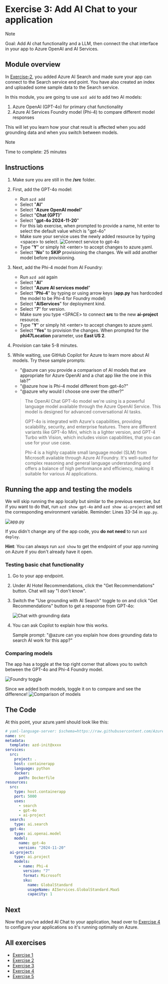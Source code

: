# Exercise 3: Add AI Chat to your application

> [!Note]
> Goal: Add AI chat functionality and a LLM, then connect the chat interface in your app to Azure OpenAI and AI Services.

## Module overview

In [Exercise-2](/Lab-Instructions/2.exercise-ai-search.md), you added Azure AI Search and made sure your app can connect to the Search service end point. You have also created an index and uploaded some sample data to the Search service.

In this module, you are going to use `azd add` to add two AI models:
1. Azure OpenAI (GPT-4o) for primary chat functionality
2. Azure AI Services Foundry model (Phi-4) to compare different model responses

This will let you learn how your chat result is affected when you add grounding data and when you switch between models.

> [!Note]
> Time to complete: 25 minutes

## Instructions

1. Make sure you are still in the **/src** folder.
1. First, add the GPT-4o model:
    * Run `azd add`
    * Select "**AI**"
    * Select "**Azure OpenAI model**"
    * Select "**Chat (GPT)**"
    * Select "**gpt-4o 2024-11-20**"
    * For this lab exercise, when prompted to provide a name, hit enter to select the default value which is "gpt-4o" 
    * Make sure your service uses the newly added resource by typing \<space> to select.
    ![Connect service to gpt-4o](/Lab-Instructions/Images/3.ConnectServicetoAOAI.png)
    * Type "**Y**" or simply hit \<enter> to accept changes to azure.yaml.
    * Select "**No**" to **SKIP** provisioning the changes. We will add another model before provisioning.

1. Next, add the Phi-4 model from AI Foundry:
    * Run `azd add` again
    * Select "**AI**"
    * Select "**Azure AI services model**"
    * Select "**Phi-4**" by typing or using arrow keys (**app.py** has hardcoded the model to be Phi-4 for Foundry model)
    * Select "**AIServices**" for deployment kind.
    * Select "**7**" for version.
    * Make sure you type \<SPACE> to connect **src** to the new **ai-project** resource.
    * Type "**Y**" or simply hit \<enter> to accept changes to azure.yaml.
    * Select "**Yes**" to provision the changes. When prompted for the **phi47Location** parameter, use **East US 2**.

1. Provision can take 5-8 minutes.

1. While waiting, use GitHub Copilot for Azure to learn more about AI models. Try these sample prompts:
    
    * "@azure can you provide a comparison of AI models that are appropriate for Azure OpenAI and a chat app like the one in this lab?"
    * "@azure how is Phi-4 model different from gpt-4o?"
    * "@azure why would I choose one over the other?"
    
    > The OpenAI Chat GPT-4o model we're using is a powerful language model available through the Azure OpenAI Service. This model is designed for advanced conversational AI tasks.
    >
    > GPT-4o is integrated with Azure's capabilities, providing scalability, security, and enterprise features. There are different variants like GPT-4o Mini, which is a lighter version, and GPT-4 Turbo with Vision, which includes vision capabilities, that you can use for your use case.
    >
    > Phi-4 is a highly capable small language model (SLM) from Microsoft available through Azure AI Foundry. It's well-suited for complex reasoning and general language understanding and offers a balance of high performance and efficiency, making it suitable for various AI applications.

## Running the app and testing the models

We will skip running the app locally but similar to the previous exercise, but if you want to do that, run `azd show gpt-4o` and `azd show ai-project` and set the corresponding environment variable. Reminder: Lines 33-34 in `app.py`.

![app.py](/Lab-Instructions/Images/3.appcode.png)

If you didn't change any of the app code, you **do not need** to run `azd deploy`. 

**Hint**: You can always run `azd show` to get the endpoint of your app running on Azure if you don't already have it open.

### Testing basic chat functionality

1. Go to your app endpoint.
2. Under AI Hotel Recommendations, click the "Get Recommendations" button. Chat will say "I don't know".
3. Switch the "Use grounding with AI Search" toggle to on and click "Get Recommendations" button to get a response from GPT-4o:

    ![Chat with grounding data](/Lab-Instructions/Images/3.chat-grounding.png)

4. You can ask Copilot to explain how this works.

   Sample prompt: "@azure can you explain how does grounding data to search AI work for this app?"

### Comparing models

The app has a toggle at the top right corner that allows you to switch between the GPT-4o and Phi-4 Foundry model.

![Foundry toggle](/Lab-Instructions/Images/3.foundrytoggle.png)

Since we added both models, toggle it on to compare and see the difference!
![Comparison of models](/Lab-Instructions/Images/3.Comparision.png)

## The Code

At this point, your azure.yaml should look like this:

```yaml
# yaml-language-server: $schema=https://raw.githubusercontent.com/Azure/azure-dev/main/schemas/alpha/azure.yaml.json
name: src
metadata:
  template: azd-init@xxxx
services:
  src:
    project: .
    host: containerapp
    language: python
    docker:
      path: Dockerfile
resources:
  src:
    type: host.containerapp
    port: 5000
    uses:
      - search
      - gpt-4o
      - ai-project
  search:
    type: ai.search
  gpt-4o:
    type: ai.openai.model
    model:
      name: gpt-4o
      version: "2024-11-20"
  ai-project:
    type: ai.project
    models:
      - name: Phi-4
        version: "7"
        format: Microsoft
        sku:
          name: GlobalStandard
          usageName: AIServices.GlobalStandard.MaaS
          capacity: 1
```

## Next
Now that you've added AI Chat to your application, head over to [Exercise 4](/Lab-Instructions/4.exercise-monitoring-and-storage-management.md) to configure your applications so it's running optimally on Azure.

## All exercises

- [Exercise 1](/Lab-Instructions/1.exercise-deploy-app.md)
- [Exercise 2](/Lab-Instructions/2.exercise-ai-search.md)
- [Exercise 3](/Lab-Instructions/3.exercise-ai-chat.md)
- [Exercise 4](/Lab-Instructions/4.exercise-monitoring-and-storage-management.md)
- [Exercise 5](/Lab-Instructions/5.exercise-cost-management.md)

